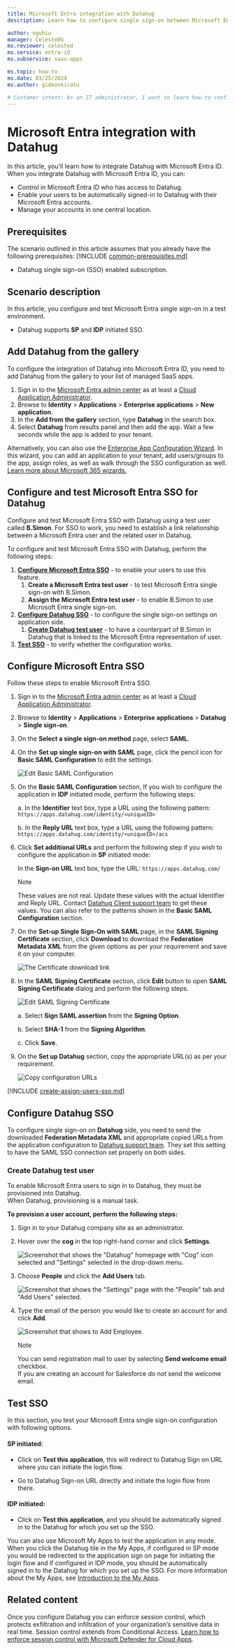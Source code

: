 ```yaml
---
title: Microsoft Entra integration with Datahug
description: Learn how to configure single sign-on between Microsoft Entra ID and Datahug.

author: nguhiu
manager: CelesteDG
ms.reviewer: celested
ms.service: entra-id
ms.subservice: saas-apps

ms.topic: how-to
ms.date: 03/25/2024
ms.author: gideonkiratu

# Customer intent: As an IT administrator, I want to learn how to configure single sign-on between Microsoft Entra ID and Datahug so that I can control who has access to Datahug, enable automatic sign-in with Microsoft Entra accounts, and manage my accounts in one central location.
---
```

# Microsoft Entra integration with Datahug

In this article,  you'll learn how to integrate Datahug with Microsoft Entra ID. When you integrate Datahug with Microsoft Entra ID, you can:

* Control in Microsoft Entra ID who has access to Datahug.
* Enable your users to be automatically signed-in to Datahug with their Microsoft Entra accounts.
* Manage your accounts in one central location.

## Prerequisites
The scenario outlined in this article assumes that you already have the following prerequisites:
[!INCLUDE [common-prerequisites.md](~/identity/saas-apps/includes/common-prerequisites.md)]
* Datahug single sign-on (SSO) enabled subscription.

## Scenario description

In this article,  you configure and test Microsoft Entra single sign-on in a test environment.

* Datahug supports **SP** and **IDP** initiated SSO.

## Add Datahug from the gallery

To configure the integration of Datahug into Microsoft Entra ID, you need to add Datahug from the gallery to your list of managed SaaS apps.

1. Sign in to the [Microsoft Entra admin center](https://entra.microsoft.com) as at least a [Cloud Application Administrator](~/identity/role-based-access-control/permissions-reference.md#cloud-application-administrator).
1. Browse to **Identity** > **Applications** > **Enterprise applications** > **New application**.
1. In the **Add from the gallery** section, type **Datahug** in the search box.
1. Select **Datahug** from results panel and then add the app. Wait a few seconds while the app is added to your tenant.

 Alternatively, you can also use the [Enterprise App Configuration Wizard](https://portal.office.com/AdminPortal/home?Q=Docs#/azureadappintegration). In this wizard, you can add an application to your tenant, add users/groups to the app, assign roles, as well as walk through the SSO configuration as well. [Learn more about Microsoft 365 wizards.](/microsoft-365/admin/misc/azure-ad-setup-guides)

<a name='configure-and-test-azure-ad-sso-for-datahug'></a>

## Configure and test Microsoft Entra SSO for Datahug

Configure and test Microsoft Entra SSO with Datahug using a test user called **B.Simon**. For SSO to work, you need to establish a link relationship between a Microsoft Entra user and the related user in Datahug.

To configure and test Microsoft Entra SSO with Datahug, perform the following steps:

1. **[Configure Microsoft Entra SSO](#configure-azure-ad-sso)** - to enable your users to use this feature.
    1. **Create a Microsoft Entra test user** - to test Microsoft Entra single sign-on with B.Simon.
    1. **Assign the Microsoft Entra test user** - to enable B.Simon to use Microsoft Entra single sign-on.
1. **[Configure Datahug SSO](#configure-datahug-sso)** - to configure the single sign-on settings on application side.
    1. **[Create Datahug test user](#create-datahug-test-user)** - to have a counterpart of B.Simon in Datahug that is linked to the Microsoft Entra representation of user.
1. **[Test SSO](#test-sso)** - to verify whether the configuration works.

<a name='configure-azure-ad-sso'></a>

## Configure Microsoft Entra SSO

Follow these steps to enable Microsoft Entra SSO.

1. Sign in to the [Microsoft Entra admin center](https://entra.microsoft.com) as at least a [Cloud Application Administrator](~/identity/role-based-access-control/permissions-reference.md#cloud-application-administrator).
1. Browse to **Identity** > **Applications** > **Enterprise applications** > **Datahug** > **Single sign-on**.
1. On the **Select a single sign-on method** page, select **SAML**.
1. On the **Set up single sign-on with SAML** page, click the pencil icon for **Basic SAML Configuration** to edit the settings.

   ![Edit Basic SAML Configuration](common/edit-urls.png)

1. On the **Basic SAML Configuration** section, If you wish to configure the application in **IDP** initiated mode, perform the following steps:

    a. In the **Identifier** text box, type a URL using the following pattern:
    `https://apps.datahug.com/identity/<uniqueID>`

    b. In the **Reply URL** text box, type a URL using the following pattern:
    `https://apps.datahug.com/identity/<uniqueID>/acs`

1. Click **Set additional URLs** and perform the following step if you wish to configure the application in **SP** initiated mode:

    In the **Sign-on URL** text box, type the URL:
    `https://apps.datahug.com/`

	> [!NOTE]
	> These values are not real. Update these values with the actual Identifier and Reply URL. Contact [Datahug Client support team](https://www.sap.com/corporate/en/company/office-locations.html) to get these values. You can also refer to the patterns shown in the **Basic SAML Configuration** section.

1. On the **Set-up Single Sign-On with SAML** page, in the **SAML Signing Certificate** section, click **Download** to download the **Federation Metadata XML** from the given options as per your requirement and save it on your computer.

	![The Certificate download link](common/metadataxml.png)

1. In the **SAML Signing Certificate** section, click **Edit** button to open **SAML Signing Certificate** dialog and perform the following steps.

	![Edit SAML Signing Certificate](common/edit-certificate.png)

	a. Select **Sign SAML assertion** from the **Signing Option**.

	b. Select **SHA-1** from the **Signing Algorithm**.
	
	c. Click **Save**.

1. On the **Set up Datahug** section, copy the appropriate URL(s) as per your requirement.

	![Copy configuration URLs](common/copy-configuration-urls.png)

<a name='create-an-azure-ad-test-user'></a>

[!INCLUDE [create-assign-users-sso.md](~/identity/saas-apps/includes/create-assign-users-sso.md)]

## Configure Datahug SSO

To configure single sign-on on **Datahug** side, you need to send the downloaded **Federation Metadata XML** and appropriate copied URLs from the application configuration to [Datahug support team](https://www.sap.com/corporate/en/company/office-locations.html). They set this setting to have the SAML SSO connection set properly on both sides.

### Create Datahug test user

To enable Microsoft Entra users to sign in to Datahug, they must be provisioned into Datahug.  
When Datahug, provisioning is a manual task.

**To provision a user account, perform the following steps:**

1. Sign in to your Datahug company site as an administrator.

2. Hover over the **cog** in the top right-hand corner and click **Settings**.
   
	![Screenshot that shows the "Datahug" homepage with "Cog" icon selected and "Settings" selected in the drop-down menu.](./media/datahug-tutorial/settings.png)

3. Choose **People** and click the **Add Users** tab.

	![Screenshot that shows the "Settings" page with the "People" tab and "Add Users" selected.](./media/datahug-tutorial/users.png)

4. Type the email of the person you would like to create an account for and click **Add**.

	![Screenshot that shows to Add Employee.](./media/datahug-tutorial/add-user.png)

    > [!NOTE] 
	> You can send registration mail to user by selecting **Send welcome email** checkbox.	
	> If you are creating an account for Salesforce do not send the welcome email.

## Test SSO

In this section, you test your Microsoft Entra single sign-on configuration with following options. 

#### SP initiated:

* Click on **Test this application**, this will redirect to Datahug Sign on URL where you can initiate the login flow.  

* Go to Datahug Sign-on URL directly and initiate the login flow from there.

#### IDP initiated:

* Click on **Test this application**, and you should be automatically signed in to the Datahug for which you set up the SSO. 

You can also use Microsoft My Apps to test the application in any mode. When you click the Datahug tile in the My Apps, if configured in SP mode you would be redirected to the application sign on page for initiating the login flow and if configured in IDP mode, you should be automatically signed in to the Datahug for which you set up the SSO. For more information about the My Apps, see [Introduction to the My Apps](https://support.microsoft.com/account-billing/sign-in-and-start-apps-from-the-my-apps-portal-2f3b1bae-0e5a-4a86-a33e-876fbd2a4510).

## Related content

Once you configure Datahug you can enforce session control, which protects exfiltration and infiltration of your organization’s sensitive data in real time. Session control extends from Conditional Access. [Learn how to enforce session control with Microsoft Defender for Cloud Apps](/cloud-app-security/proxy-deployment-aad).

